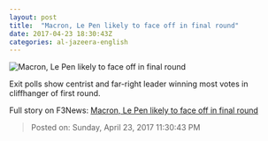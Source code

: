 ```yaml
---
layout: post
title:  "Macron, Le Pen likely to face off in final round"
date: 2017-04-23 18:30:43Z
categories: al-jazeera-english
---
```


![Macron, Le Pen likely to face off in final round](http://www.aljazeera.com/mritems/Images/2017/4/23/60172ab2d5c842ebb96a9449d85b21ff_18.jpg)

Exit polls show centrist and far-right leader winning most votes in cliffhanger of first round.


Full story on F3News: [Macron, Le Pen likely to face off in final round](http://www.f3nws.com/n/UBVm2H)

> Posted on: Sunday, April 23, 2017 11:30:43 PM
